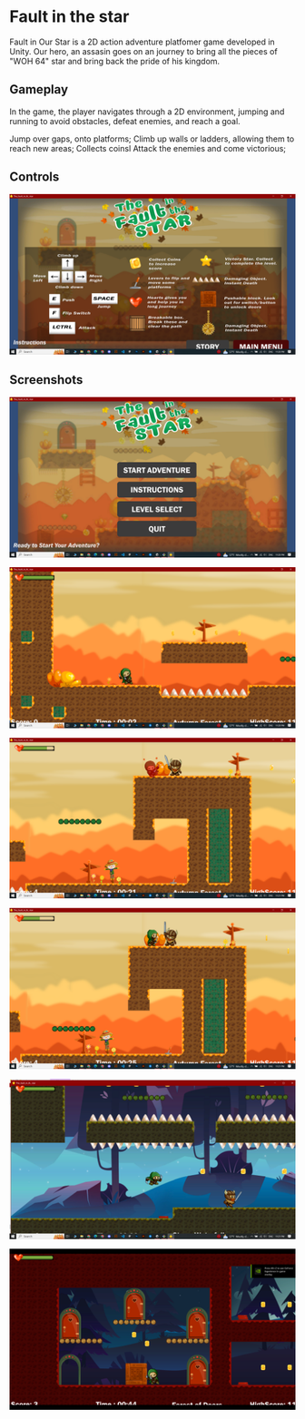 
# Fault in the star

Fault in Our Star is a 2D action adventure platfomer game developed in Unity. Our hero, an assasin goes on an journey to bring all the pieces of "WOH 64" star and bring back the pride of his kingdom.


## Gameplay

In the game, the player navigates through a 2D environment, jumping and running to avoid obstacles, defeat enemies, and reach a goal.

Jump over gaps, onto platforms; 
Climb up walls or ladders, allowing them to reach new areas;
Collects coinsl
Attack the enemies and come victorious;

## Controls

![App Screenshot](https://github.com/KushMan123/Fault-in-the-star/blob/main/ScreenShot/Screenshot%20(461).png?raw=true)


## Screenshots

![App Screenshot](https://github.com/KushMan123/Fault-in-the-star/blob/main/ScreenShot/Screenshot%20(460).png?raw=true)

![App Screenshot](https://github.com/KushMan123/Fault-in-the-star/blob/main/ScreenShot/Screenshot%20(462).png?raw=true)

![App Screenshot](https://github.com/KushMan123/Fault-in-the-star/blob/main/ScreenShot/Screenshot%20(463).png?raw=true)

![App Screenshot](https://github.com/KushMan123/Fault-in-the-star/blob/main/ScreenShot/Screenshot%20(464).png?raw=true)

![App Screenshot](https://github.com/KushMan123/Fault-in-the-star/blob/main/ScreenShot/Screenshot%20(465).png?raw=true)

![App Screenshot](https://github.com/KushMan123/Fault-in-the-star/blob/main/ScreenShot/Screenshot%20(466).png?raw=true)
